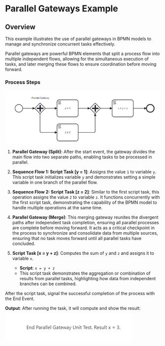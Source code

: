 # Parallel Gateways Example

## Overview

This example illustrates the use of parallel gateways in BPMN models to manage and synchronize concurrent tasks effectively.

Parallel gateways are powerful BPMN elements that split a process flow into multiple independent flows, allowing for the simultaneous execution of tasks, and later merging these flows to ensure coordination before moving forward.

### Process Steps

![Parallel Gateway Example](images/parallel_gateway_ex1.png)
1. **Parallel Gateway (Split)**: After the start event, the gateway divides the main flow into two separate paths, enabling tasks to be processed in parallel.

2. **Sequence Flow 1: Script Task [y = 1]**: Assigns the value `1` to variable `y`. This script task initializes variable `y` and demonstrates setting a simple variable in one branch of the parallel flow.

3. **Sequence Flow 2: Script Task [z = 2]**: Similar to the first script task, this operation assigns the value `2` to variable `z`. It functions concurrently with the first script task, demonstrating the capability of the BPMN model to handle multiple operations at the same time.

4. **Parallel Gateway (Merge)**: This merging gateway reunites the divergent paths after independent task completion, ensuring all parallel processes are complete before moving forward. It acts as a critical checkpoint in the process to synchronize and consolidate data from multiple sources, ensuring that no task moves forward until all parallel tasks have concluded.

5. **Script Task [x = y + z]**: Computes the sum of `y` and `z` and assigns it to variable `x`.
   - **Script**: `x = y + z`
   - This script task demonstrates the aggregation or combination of results from parallel tasks, highlighting how data from independent branches can be combined.

After the script task, signal the successful completion of the process with the End Event.

**Output**:
After running the task, it will compute and show the result:
![Parallel Gateway Example](images/parallel_gateway_ex2.png)

```{tags} explanation, building_diagrams
```

